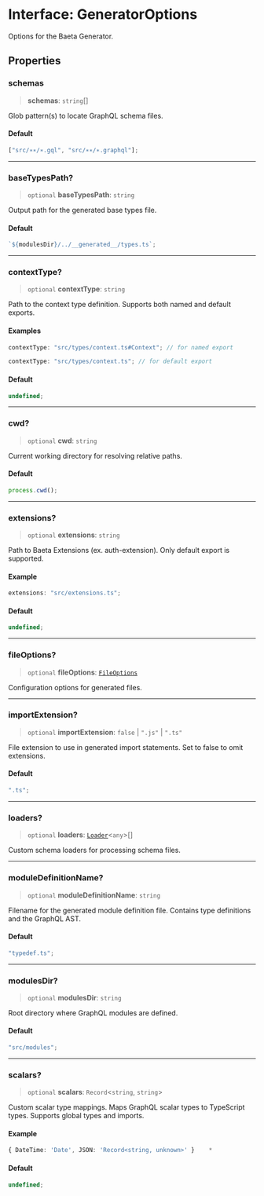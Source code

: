 # Interface: GeneratorOptions

Options for the Baeta Generator.

## Properties

### schemas

> **schemas**: `string`[]

Glob pattern(s) to locate GraphQL schema files.

#### Default

```ts
["src/∗∗/∗.gql", "src/∗∗/∗.graphql"];
```

---

### baseTypesPath?

> `optional` **baseTypesPath**: `string`

Output path for the generated base types file.

#### Default

```ts
`${modulesDir}/../__generated__/types.ts`;
```

---

### contextType?

> `optional` **contextType**: `string`

Path to the context type definition.
Supports both named and default exports.

#### Examples

```ts
contextType: "src/types/context.ts#Context"; // for named export
```

```ts
contextType: "src/types/context.ts"; // for default export
```

#### Default

```ts
undefined;
```

---

### cwd?

> `optional` **cwd**: `string`

Current working directory for resolving relative paths.

#### Default

```ts
process.cwd();
```

---

### extensions?

> `optional` **extensions**: `string`

Path to Baeta Extensions (ex. auth-extension).
Only default export is supported.

#### Example

```ts
extensions: "src/extensions.ts";
```

#### Default

```ts
undefined;
```

---

### fileOptions?

> `optional` **fileOptions**: [`FileOptions`](../../generator-sdk/interfaces/FileOptions.md)

Configuration options for generated files.

---

### importExtension?

> `optional` **importExtension**: `false` \| `".js"` \| `".ts"`

File extension to use in generated import statements.
Set to false to omit extensions.

#### Default

```ts
".ts";
```

---

### loaders?

> `optional` **loaders**: [`Loader`](../../generator-sdk/interfaces/Loader.md)\<`any`\>[]

Custom schema loaders for processing schema files.

---

### moduleDefinitionName?

> `optional` **moduleDefinitionName**: `string`

Filename for the generated module definition file.
Contains type definitions and the GraphQL AST.

#### Default

```ts
"typedef.ts";
```

---

### modulesDir?

> `optional` **modulesDir**: `string`

Root directory where GraphQL modules are defined.

#### Default

```ts
"src/modules";
```

---

### scalars?

> `optional` **scalars**: `Record`\<`string`, `string`\>

Custom scalar type mappings.
Maps GraphQL scalar types to TypeScript types.
Supports global types and imports.

#### Example

```ts
{ DateTime: 'Date', JSON: 'Record<string, unknown>' }	 *
```

#### Default

```ts
undefined;
```
